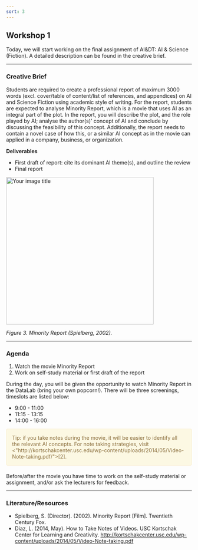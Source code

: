 ```yaml
---
sort: 3
---
```


## __Workshop 1__

Today, we will start working on the final assignment of AI&DT: AI & Science (Fiction). A detailed description can be 
found in the creative brief. 

***

### __Creative Brief__

Students are required to create a professional report of maximum 3000 words (excl. cover/table of content/list of 
references, and appendices) on AI and Science Fiction using academic style of writing. For the report, students are 
expected to analyse Minority Report, which is a movie that uses AI as an integral part of the 
plot. In the report, you will describe the plot, and the role played by AI; analyse the author(s)’ concept of AI and 
conclude by discussing the feasibility of this concept. Additionally, the report needs to contain a novel case of how 
this, or a similar AI concept as in the movie can applied in a company, business, or organization. 

__Deliverables__
- First draft of report: cite its dominant AI theme(s), and outline the review 
- Final report

<img src="https://raw.githubusercontent.com/BredaUniversity/AAI-DM/main/docs/Year1/BlockA/DT%26AI/minority_report.jpg?token=ANZYLNAPWBT4WTL6EGPSRRLASK4YE" alt="Your image title" width="400"/>

*Figure 3. Minority Report (Spielberg, 2002).*

***

### __Agenda__

1. Watch the movie Minority Report
2. Work on self-study material or first draft of the report

During the day, you will be given the opportunity to watch Minority Report in the DataLab (bring your own popcorn!).
There will be three screenings, timeslots are listed below: 

- 9:00 - 11:00
- 11:15 - 13:15
- 14:00 - 16:00

<div style="padding: 15px; border: 1px solid transparent; border-color: transparent; margin-bottom: 20px; border-radius: 4px; color: #8a6d3b;; background-color: #fcf8e3; border-color: #faebcc;">
Tip: if you take notes during the movie, it will be easier to identify all the relevant AI concepts. For note taking 
strategies, visit <"http://kortschakcenter.usc.edu/wp-content/uploads/2014/05/Video-Note-taking.pdf/">[2]</a>.
</div>   

Before/after the movie you have time to work on the self-study material or assignment, and/or ask the lecturers for 
feedback.

***

### __Literature/Resources__
- Spielberg, S. (Director). (2002). Minority Report [Film]. Twentieth Century Fox.
- Diaz, L. (2014, May). How to Take Notes of Videos. USC Kortschak Center for Learning and Creativity. http://kortschakcenter.usc.edu/wp-content/uploads/2014/05/Video-Note-taking.pdf